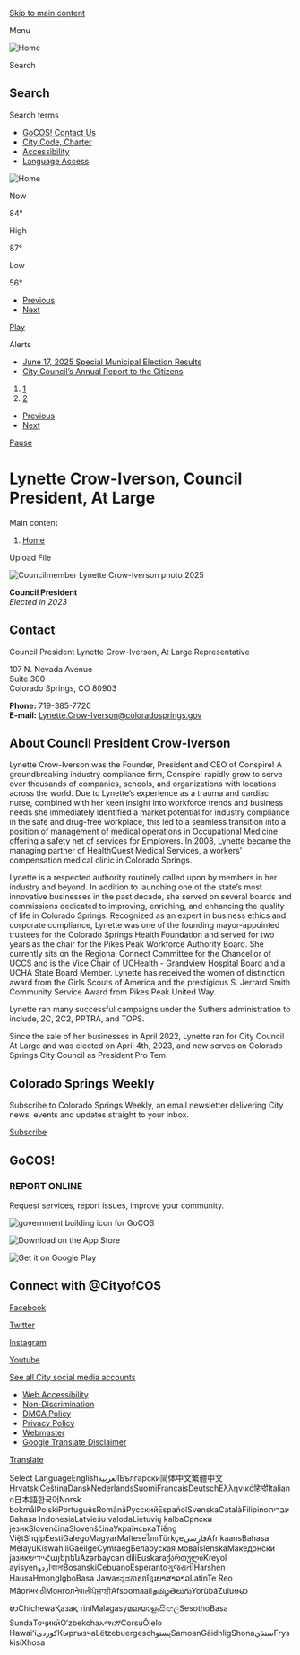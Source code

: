[Skip to main content](https://coloradosprings.gov/lynettecrow-iverson/)

Menu

![Home](https://coloradosprings.gov/sites/default/files/logo_0.png)

Search

## Search

Search terms

- [GoCOS! Contact Us](https://coloradosprings.gov/gocos)
- [City Code, Charter](https://codelibrary.amlegal.com/codes/coloradospringsco/latest/overview)
- [Accessibility](https://coloradosprings.gov/TitleIIADA)
- [Language Access](https://coloradosprings.gov/TitleVILanguageAccess)

![Home](https://coloradosprings.gov/sites/default/files/logo_0.png)

Now

84°

High

87°

Low

56°

<!--THE END-->

<!--THE END-->

- [Previous](https://coloradosprings.gov/lynettecrow-iverson)
- [Next](https://coloradosprings.gov/lynettecrow-iverson)

[Play](https://coloradosprings.gov/lynettecrow-iverson)

Alerts

- [June 17, 2025 Special Municipal Election Results](https://coloradosprings.gov/ElectionResults)
- [City Council’s Annual Report to the Citizens](https://coloradosprings.gov/node/151466)

<!--THE END-->

1. [1](https://coloradosprings.gov/lynettecrow-iverson)
2. [2](https://coloradosprings.gov/lynettecrow-iverson)

<!--THE END-->

- [Previous](https://coloradosprings.gov/lynettecrow-iverson)
- [Next](https://coloradosprings.gov/lynettecrow-iverson)

[Pause](https://coloradosprings.gov/lynettecrow-iverson)

# Lynette Crow-Iverson, Council President, At Large

Main content

1. [Home](https://coloradosprings.gov)

Upload File

![Councilmember Lynette Crow-Iverson photo 2025](https://coloradosprings.gov/sites/default/files/styles/full_content_xsmall/public/2025-04/lynettecrow-iversonvert1_0.jpg?itok=ncYK3K9_)

**Council President**  
*Elected in 2023*

## Contact

Council President Lynette Crow-Iverson, At Large Representative

107 N. Nevada Avenue  
Suite 300  
Colorado Springs, CO 80903

**Phone:** 719-385-7720  
**E-mail:** [Lynette.Crow-Iverson@coloradosprings.gov](mailto:Lynette.Crow-Iverson@coloradosprings.gov) 

## About Council President Crow-Iverson

Lynette Crow-Iverson was the Founder, President and CEO of Conspire! A groundbreaking industry compliance firm, Conspire! rapidly grew to serve over thousands of companies, schools, and organizations with locations across the world. Due to Lynette’s experience as a trauma and cardiac nurse, combined with her keen insight into workforce trends and business needs she immediately identified a market potential for industry compliance in the safe and drug-free workplace, this led to a seamless transition into a position of management of medical operations in Occupational Medicine offering a safety net of services for Employers. In 2008, Lynette became the managing partner of HealthQuest Medical Services, a workers' compensation medical clinic in Colorado Springs.

Lynette is a respected authority routinely called upon by members in her industry and beyond. In addition to launching one of the state’s most innovative businesses in the past decade, she served on several boards and commissions dedicated to improving, enriching, and enhancing the quality of life in Colorado Springs. Recognized as an expert in business ethics and corporate compliance, Lynette was one of the founding mayor-appointed trustees for the Colorado Springs Health Foundation and served for two years as the chair for the Pikes Peak Workforce Authority Board. She currently sits on the Regional Connect Committee for the Chancellor of UCCS and is the Vice Chair of UCHealth - Grandview Hospital Board and a UCHA State Board Member. Lynette has received the women of distinction award from the Girls Scouts of America and the prestigious S. Jerrard Smith Community Service Award from Pikes Peak United Way.

Lynette ran many successful campaigns under the Suthers administration to include, 2C, 2C2, PPTRA, and TOPS.

Since the sale of her businesses in April 2022, Lynette ran for City Council At Large and was elected on April 4th, 2023, and now serves on Colorado Springs City Council as President Pro Tem.

## Colorado Springs Weekly

Subscribe to Colorado Springs Weekly, an email newsletter delivering City news, events and updates straight to your inbox.

[Subscribe](https://coloradosprings.us20.list-manage.com/subscribe?u=9c87b06f8f4a92c5ad9d52697&id=d4ff081ce1)

## GoCOS!

### REPORT ONLINE

Request services, report issues, improve your community.

![government building icon for GoCOS](https://coloradosprings.gov/sites/default/files/styles/media_library/public/2023-02/GoCOS%20icon%20large%20no%20background.png?h=ce7d077c&itok=u3SzdN1s)

![Download on the App Store](https://coloradosprings.gov/sites/default/files/styles/medium/public/2023-02/apple-app-store-logo.jpg?itok=bUJ0Svj0)

![Get it on Google Play](https://coloradosprings.gov/sites/default/files/styles/medium/public/2023-02/googleplay.jpg?itok=qfD4Y3Rz)

## Connect with @CityofCOS

[Facebook](https://facebook.com/cityofcos)

[Twitter](https://twitter.com/cityofcos)

[Instagram](https://www.instagram.com/CityofCOS)

[Youtube](https://www.youtube.com/c/SpringsTV)

[See all City social media accounts](https://coloradosprings.gov/city-communications/page/social-media)

- [Web Accessibility](https://coloradosprings.gov/office-accessibility/page/accessible-information-technology)
- [Non-Discrimination](https://coloradosprings.gov/NonDiscriminationNotice)
- [DMCA Policy](https://coloradosprings.gov/document/dmcapolicy2022.pdf)
- [Privacy Policy](https://coloradosprings.gov/sites/default/files/city_of_colorado_springs_privacy_policy.pdf)
- [Webmaster](mailto:webmaster@coloradosprings.gov)
- [Google Translate Disclaimer](https://coloradosprings.gov/google-translate-disclaimer)

[Translate](https://coloradosprings.gov/lynettecrow-iverson/)

Select LanguageEnglishالعربيةБългарски简体中文繁體中文HrvatskiČeština‎DanskNederlandsSuomiFrançaisDeutschΕλληνικάहिन्दीItaliano日本語한국어Norsk bokmålPolskiPortuguêsRomânăРусскийEspañolSvenskaCatalàFilipinoעִבְרִיתBahasa IndonesiaLatviešu valodaLietuvių kalbaСрпски језикSlovenčinaSlovenščinaУкраїнськаTiếng ViệtShqipEestiGalegoMagyarMalteseไทยTürkçeفارسیAfrikaansBahasa MelayuKiswahiliGaeilgeCymraegБеларуская моваÍslenskaМакедонски јазикיידישՀայերենAzərbaycan diliEuskaraქართულიKreyol ayisyenاردوবাংলাBosanskiCebuanoEsperantoગુજરાતીHarshen HausaHmongIgboBasa Jawaಕನ್ನಡភាសាខ្មែរພາສາລາວLatinTe Reo MāoriमराठीМонголनेपालीਪੰਜਾਬੀAfsoomaaliதமிழ்తెలుగుYorùbáZuluဗမာစာChichewaҚазақ тіліMalagasyമലയാളംසිංහලSesothoBasa SundaТоҷикӣO‘zbekchaአማርኛCorsuŌlelo Hawaiʻiكوردی‎КыргызчаLëtzebuergeschپښتوSamoanGàidhligShonaسنڌيFryskisiXhosa